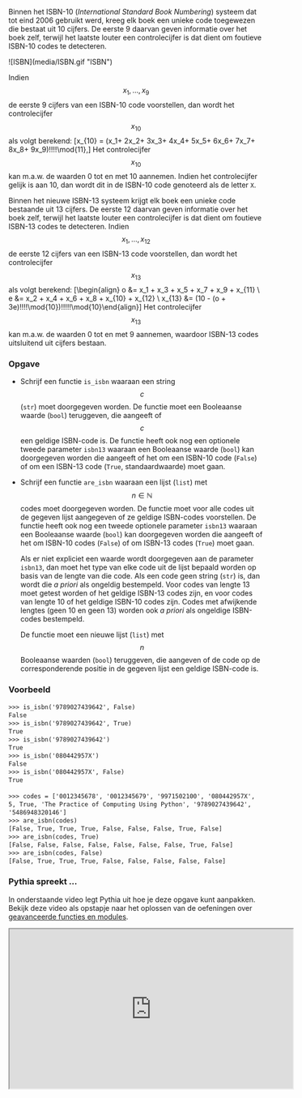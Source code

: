 Binnen het ISBN-10 (_International Standard Book Numbering_) systeem dat tot eind 2006 gebruikt werd, kreeg elk boek een unieke code toegewezen die bestaat uit 10 cijfers. De eerste 9 daarvan geven informatie over het boek zelf, terwijl het laatste louter een controlecijfer is dat dient om foutieve ISBN-10 codes te detecteren.

<div class="dodona-centered-group">![ISBN](media/ISBN.gif "ISBN")</div>

Indien $$x_1, \ldots, x_9$$ de eerste 9 cijfers van een ISBN-10 code voorstellen, dan wordt het controlecijfer $$x_{10}$$ als volgt berekend: \[x_{10} = (x_1+ 2x_2+ 3x_3+ 4x_4+ 5x_5+ 6x_6+ 7x_7+ 8x_8+ 9x_9)\!\!\!\!\mod{11}\,\] Het controlecijfer $$x_{10}$$ kan m.a.w. de waarden 0 tot en met 10 aannemen. Indien het controlecijfer gelijk is aan 10, dan wordt dit in de ISBN-10 code genoteerd als de letter `X`.

Binnen het nieuwe ISBN-13 systeem krijgt elk boek een unieke code bestaande uit 13 cijfers. De eerste 12 daarvan geven informatie over het boek zelf, terwijl het laatste louter een controlecijfer is dat dient om foutieve ISBN-13 codes te detecteren. Indien $$x_1, \ldots, x_{12}$$ de eerste 12 cijfers van een ISBN-13 code voorstellen, dan wordt het controlecijfer $$x_{13}$$ als volgt berekend: \[\begin{align} o &= x_1 + x_3 + x_5 + x_7 + x_9 + x_{11} \\ e &= x_2 + x_4 + x_6 + x_8 + x_{10} + x_{12} \\ x_{13} &= (10 - (o + 3e)\!\!\!\!\mod{10})\!\!\!\!\!\mod{10}\end{align}\] Het controlecijfer $$x_{13}$$ kan m.a.w. de waarden 0 tot en met 9 aannemen, waardoor ISBN-13 codes uitsluitend uit cijfers bestaan.

### Opgave

*   Schrijf een functie `is_isbn` waaraan een string $$c$$ (`str`) moet doorgegeven worden. De functie moet een Booleaanse waarde (`bool`) teruggeven, die aangeeft of $$c$$ een geldige ISBN-code is. De functie heeft ook nog een optionele tweede parameter `isbn13` waaraan een Booleaanse waarde (`bool`) kan doorgegeven worden die aangeeft of het om een ISBN-10 code (`False`) of om een ISBN-13 code (`True`, standaardwaarde) moet gaan.

*   Schrijf een functie `are_isbn` waaraan een lijst (`list`) met $$n \in \mathbb{N}$$ codes moet doorgegeven worden. De functie moet voor alle codes uit de gegeven lijst aangegeven of ze geldige ISBN-codes voorstellen. De functie heeft ook nog een tweede optionele parameter `isbn13` waaraan een Booleaanse waarde (`bool`) kan doorgegeven worden die aangeeft of het om ISBN-10 codes (`False`) of om ISBN-13 codes (`True`) moet gaan.

    Als er niet expliciet een waarde wordt doorgegeven aan de parameter `isbn13`, dan moet het type van elke code uit de lijst bepaald worden op basis van de lengte van die code. Als een code geen string (`str`) is, dan wordt die _a priori_ als ongeldig bestempeld. Voor codes van lengte 13 moet getest worden of het geldige ISBN-13 codes zijn, en voor codes van lengte 10 of het geldige ISBN-10 codes zijn. Codes met afwijkende lengtes (geen 10 en geen 13) worden ook _a priori_ als ongeldige ISBN-codes bestempeld.

    De functie moet een nieuwe lijst (`list`) met $$n$$ Booleaanse waarden (`bool`) teruggeven, die aangeven of de code op de corresponderende positie in de gegeven lijst een geldige ISBN-code is.

### Voorbeeld

```pydocstring
>>> is_isbn('9789027439642', False)
False
>>> is_isbn('9789027439642', True)
True
>>> is_isbn('9789027439642')
True
>>> is_isbn('080442957X')
False
>>> is_isbn('080442957X', False)
True

>>> codes = ['0012345678', '0012345679', '9971502100', '080442957X', 5, True, 'The Practice of Computing Using Python', '9789027439642', '5486948320146']
>>> are_isbn(codes)
[False, True, True, True, False, False, False, True, False]
>>> are_isbn(codes, True)
[False, False, False, False, False, False, False, True, False]
>>> are_isbn(codes, False)
[False, True, True, True, False, False, False, False, False]
```

### Pythia spreekt …

In onderstaande video legt Pythia uit hoe je deze opgave kunt aanpakken. Bekijk deze video als opstapje naar het oplossen van de oefeningen over [geavanceerde functies en modules](https://dodona.ugent.be/nl/exercises/?filter=opgaven/reeks07).

<div class="dodona-centered-group"><iframe src="https://www.youtube.com/embed/KYkcbV66zNk" allow="autoplay; encrypted-media" allowfullscreen="" height="315" width="560"></iframe></div>
